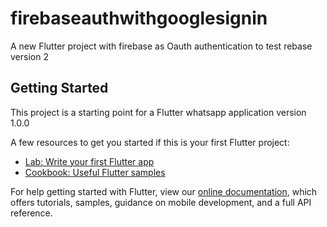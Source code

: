 # firebaseauthwithgooglesignin



A new Flutter project with firebase as Oauth authentication to test rebase version 2 

## Getting Started

This project is a starting point for a Flutter whatsapp application version 1.0.0

A few resources to get you started if this is your first Flutter project:

- [Lab: Write your first Flutter app](https://flutter.io/docs/get-started/codelab)
- [Cookbook: Useful Flutter samples](https://flutter.io/docs/cookbook)

For help getting started with Flutter, view our 
[online documentation](https://flutter.io/docs), which offers tutorials, 
samples, guidance on mobile development, and a full API reference.
